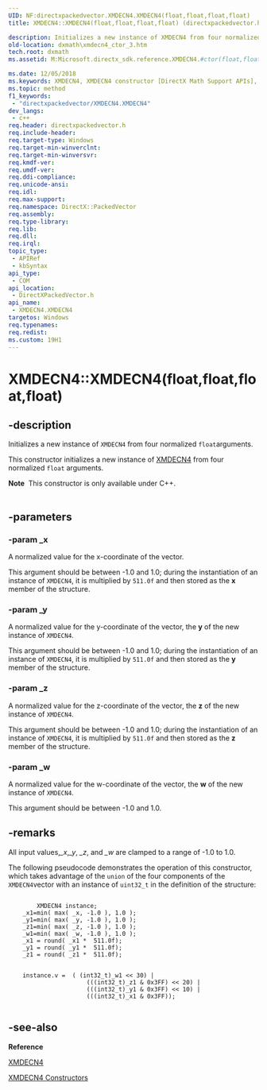 ```yaml
---
UID: NF:directxpackedvector.XMDECN4.XMDECN4(float,float,float,float)
title: XMDECN4::XMDECN4(float,float,float,float) (directxpackedvector.h)

description: Initializes a new instance of XMDECN4 from four normalized floatarguments.
old-location: dxmath\xmdecn4_ctor_3.htm
tech.root: dxmath
ms.assetid: M:Microsoft.directx_sdk.reference.XMDECN4.#ctor(float,float,float,float)

ms.date: 12/05/2018
ms.keywords: XMDECN4, XMDECN4 constructor [DirectX Math Support APIs], XMDECN4 constructor [DirectX Math Support APIs],XMDECN4 structure, XMDECN4 structure [DirectX Math Support APIs],XMDECN4 constructor, XMDECN4.XMDECN4, XMDECN4.XMDECN4(float,float,float,float), XMDECN4::XMDECN4, XMDECN4::XMDECN4(float,float,float,float), dxmath.xmdecn4_ctor_3
ms.topic: method
f1_keywords: 
 - "directxpackedvector/XMDECN4.XMDECN4"
dev_langs:
 - c++
req.header: directxpackedvector.h
req.include-header: 
req.target-type: Windows
req.target-min-winverclnt: 
req.target-min-winversvr: 
req.kmdf-ver: 
req.umdf-ver: 
req.ddi-compliance: 
req.unicode-ansi: 
req.idl: 
req.max-support: 
req.namespace: DirectX::PackedVector
req.assembly: 
req.type-library: 
req.lib: 
req.dll: 
req.irql: 
topic_type:
 - APIRef
 - kbSyntax
api_type:
 - COM
api_location:
 - DirectXPackedVector.h
api_name:
 - XMDECN4.XMDECN4
targetos: Windows
req.typenames: 
req.redist: 
ms.custom: 19H1
---
```


# XMDECN4::XMDECN4(float,float,float,float)


## -description


Initializes a new instance of <code>XMDECN4</code> from four normalized <code>float</code>arguments.
    

This constructor initializes a new instance of <a href="https://docs.microsoft.com/windows/desktop/api/directxpackedvector/ns-directxpackedvector-xmdecn4">XMDECN4</a> from four
	normalized <code>float</code> arguments.
<div class="alert"><b>Note</b>  This constructor is only available under C++.
    </div><div> </div>

## -parameters




### -param _x

A normalized value for the x-coordinate of the vector.
		

This argument should be between -1.0 and 1.0; during the instantiation of
		    an instance of <code>XMDECN4</code>, it is multiplied by <code>511.0f</code> and
		    then stored as the <b>x</b> member of the structure.
		


### -param _y

A normalized value for the y-coordinate of the vector, the <b>y</b> of the
		    new instance of <code>XMDECN4</code>.
		

This argument should be between -1.0 and 1.0; during the instantiation of
		    an instance of <code>XMDECN4</code>, it is multiplied by <code>511.0f</code> and
		    then stored as the <b>y</b> member of the structure.
		


### -param _z

A normalized value for the z-coordinate of the vector, the <b>z</b> of the
		    new instance of <code>XMDECN4</code>.
		

This argument should be between -1.0 and 1.0; during the instantiation of
		    an instance of <code>XMDECN4</code>, it is multiplied by <code>511.0f</code> and
		    then stored as the <b>z</b> member of the structure.
		


### -param _w

A normalized value for the w-coordinate of the vector, the <b>w</b> of the
		    new instance of <code>XMDECN4</code>.
		

This argument should be between -1.0 and 1.0.
		


## -remarks



All input values,<i>_x</i>,<i>_y</i>, <i>_z</i>, and <i>_w</i> are
	    clamped to a range of -1.0 to 1.0.
	

The following pseudocode demonstrates the operation of this constructor, which takes
	    advantage of the <code>union</code> of the four components of the <code>XMDECN4</code>vector with an instance of <code>uint32_t</code> in the definition of the structure:
	


```

    	XMDECN4 instance;
	_x1=min( max( _x, -1.0 ), 1.0 );
	_y1=min( max( _y, -1.0 ), 1.0 );
	_z1=min( max( _z, -1.0 ), 1.0 );
	_w1=min( max( _w, -1.0 ), 1.0 );
	_x1 = round( _x1 *  511.0f);
	_y1 = round( _y1 *  511.0f);
	_z1 = round( _z1 *  511.0f);


	instance.v =  ( (int32_t)_w1 << 30) |
                      (((int32_t)_z1 & 0x3FF) << 20) |
                      (((int32_t)_y1 & 0x3FF) << 10) |
                      (((int32_t)_x1 & 0x3FF));
	
```





## -see-also




<b>Reference</b>



<a href="https://docs.microsoft.com/windows/desktop/api/directxpackedvector/ns-directxpackedvector-xmdecn4">XMDECN4</a>



<a href="https://docs.microsoft.com/windows/desktop/dxmath/xmdecn4-ctor">XMDECN4 Constructors</a>
 

 

